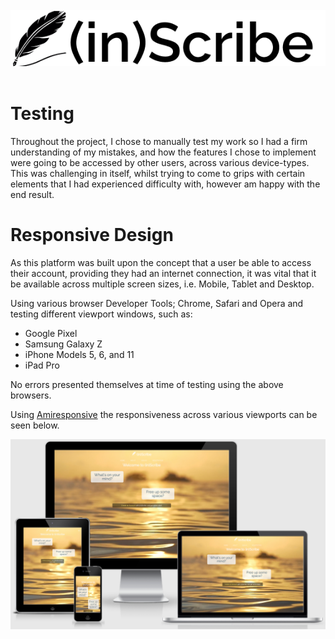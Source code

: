 <br>
<div>
    <img src="static/assets/img/readme/readme_img.png" alt="Inscribe Logo">
</div>

<br>

# Testing

Throughout the project, I chose to manually test my work so I had a firm understanding of my mistakes, and how the features I chose to implement
were going to be accessed by other users, across various device-types. This was challenging in itself, whilst trying to come to grips with certain
elements that I had experienced difficulty with, however am happy with the end result.

# Responsive Design

As this platform was built upon the concept that a user be able to access their account, providing they had an internet connection, it was vital
that it be available across multiple screen sizes, i.e. Mobile, Tablet and Desktop. 

Using various browser Developer Tools; Chrome, Safari and Opera and testing different viewport windows, such as:
  * Google Pixel
  * Samsung Galaxy Z
  * iPhone Models 5, 6, and 11
  * iPad Pro
  
 
No errors presented themselves at time of testing using the above browsers.

Using [Amiresponsive](http://ami.responsivedesign.is/?url=https%3A%2F%2Finscribe-wm.herokuapp.com%2F) the responsiveness across various viewports
can be seen below.

<div>
    <img src="static/assets/img/readme/amiresp.png" alt="Am I Responsive">
</div>
